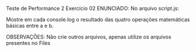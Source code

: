 Teste de Performance 2
Exercício 02
ENUNCIADO:
No arquivo script.js:

Mostre em cada console.log o resultado das quatro operações matemáticas básicas entre a e b.

OBSERVAÇÕES:
Não crie outros arquivos, apenas utilize os arquivos presentes no Files
